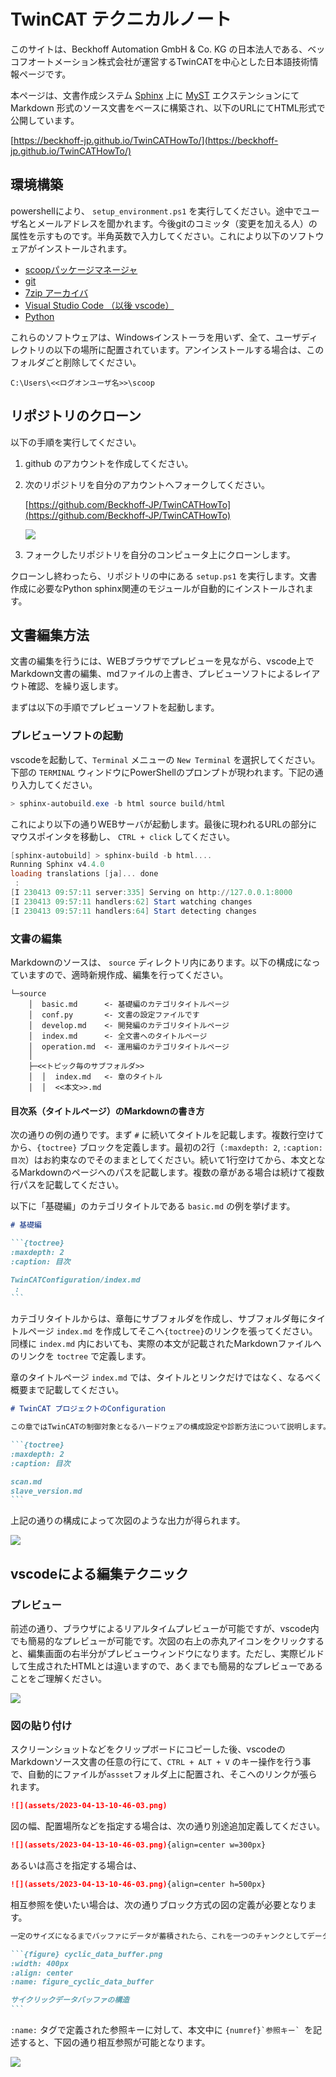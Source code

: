 # TwinCAT テクニカルノート

このサイトは、Beckhoff Automation GmbH & Co. KG の日本法人である、ベッコフオートメーション株式会社が運営するTwinCATを中心とした日本語技術情報ページです。

本ページは、文書作成システム [Sphinx](https://www.sphinx-doc.org/ja/master/) 上に [MyST](https://myst-parser.readthedocs.io/en/latest/) エクステンションにて Markdown 形式のソース文書をベースに構築され、以下のURLにてHTML形式で公開しています。

[https://beckhoff-jp.github.io/TwinCATHowTo/](https://beckhoff-jp.github.io/TwinCATHowTo/)

## 環境構築

powershellにより、 `setup_environment.ps1` を実行してください。途中でユーザ名とメールアドレスを聞かれます。今後gitのコミッタ（変更を加える人）の属性を示すものです。半角英数で入力してください。これにより以下のソフトウェアがインストールされます。

* [scoopパッケージマネージャ](https://scoop.sh/)
* [git](https://git-scm.com/)
* [7zip アーカイバ](https://sevenzip.osdn.jp/)
* [Visual Studio Code （以後 vscode）](https://code.visualstudio.com/)
* [Python](https://www.python.org/)

これらのソフトウェアは、Windowsインストーラを用いず、全て、ユーザディレクトリの以下の場所に配置されています。アンインストールする場合は、このフォルダごと削除してください。

```
C:\Users\<<ログオンユーザ名>>\scoop
```

## リポジトリのクローン

以下の手順を実行してください。

1. github のアカウントを作成してください。
2. 次のリポジトリを自分のアカウントへフォークしてください。

    [https://github.com/Beckhoff-JP/TwinCATHowTo](https://github.com/Beckhoff-JP/TwinCATHowTo)

    ![](assets/2023-04-13-11-08-47.png)

3. フォークしたリポジトリを自分のコンピュータ上にクローンします。

クローンし終わったら、リポジトリの中にある `setup.ps1` を実行します。文書作成に必要なPython sphinx関連のモジュールが自動的にインストールされます。

## 文書編集方法

文書の編集を行うには、WEBブラウザでプレビューを見ながら、vscode上でMarkdown文書の編集、mdファイルの上書き、プレビューソフトによるレイアウト確認、を繰り返します。

まずは以下の手順でプレビューソフトを起動します。

### プレビューソフトの起動

vscodeを起動して、`Terminal` メニューの `New Terminal` を選択してください。下部の `TERMINAL` ウィンドウにPowerShellのプロンプトが現われます。下記の通り入力してください。

```powershell
> sphinx-autobuild.exe -b html source build/html
```
これにより以下の通りWEBサーバが起動します。最後に現われるURLの部分にマウスポインタを移動し、 `CTRL + click` してください。

```powershell
[sphinx-autobuild] > sphinx-build -b html....
Running Sphinx v4.4.0
loading translations [ja]... done
 :
[I 230413 09:57:11 server:335] Serving on http://127.0.0.1:8000
[I 230413 09:57:11 handlers:62] Start watching changes
[I 230413 09:57:11 handlers:64] Start detecting changes
```
### 文書の編集

Markdownのソースは、 `source` ディレクトリ内にあります。以下の構成になっていますので、適時新規作成、編集を行ってください。

```
└─source
    │  basic.md      <- 基礎編のカテゴリタイトルページ
    │  conf.py       <- 文書の設定ファイルです
    │  develop.md    <- 開発編のカテゴリタイトルページ
    │  index.md      <- 全文書へのタイトルページ
    │  operation.md  <- 運用編のカテゴリタイトルページ
    │
    ├─<<トピック毎のサブフォルダ>>
    │  │  index.md   <- 章のタイトル
    │  │  <<本文>>.md
```

#### 目次系（タイトルページ）のMarkdownの書き方

次の通りの例の通りです。まず `#` に続いてタイトルを記載します。複数行空けてから、`{toctree}` ブロックを定義します。最初の2行（`:maxdepth: 2`, `:caption: 目次`）はお約束なのでそのままとしてください。続いて1行空けてから、本文となるMarkdownのページへのパスを記載します。複数の章がある場合は続けて複数行パスを記載してください。

以下に「基礎編」のカテゴリタイトルである `basic.md` の例を挙げます。

````markdown
# 基礎編

```{toctree}
:maxdepth: 2
:caption: 目次

TwinCATConfiguration/index.md
 :
```
````

カテゴリタイトルからは、章毎にサブフォルダを作成し、サブフォルダ毎にタイトルページ `index.md` を作成してそこへ`{toctree}`のリンクを張ってください。同様に `index.md` 内においても、実際の本文が記載されたMarkdownファイルへのリンクを `toctree` で定義します。

章のタイトルページ `index.md` では、タイトルとリンクだけではなく、なるべく概要まで記載してください。

````markdown
# TwinCAT プロジェクトのConfiguration

この章ではTwinCATの制御対象となるハードウェアの構成設定や診断方法について説明します。

```{toctree}
:maxdepth: 2
:caption: 目次

scan.md
slave_version.md
```
````

上記の通りの構成によって次図のような出力が得られます。

![](assets/2023-04-13-10-42-20.png)

## vscodeによる編集テクニック

### プレビュー

前述の通り、ブラウザによるリアルタイムプレビューが可能ですが、vscode内でも簡易的なプレビューが可能です。次図の右上の赤丸アイコンをクリックすると、編集画面の右半分がプレビューウィンドウになります。ただし、実際ビルドして生成されたHTMLとは違いますので、あくまでも簡易的なプレビューであることをご理解ください。

![](assets/2023-04-13-10-46-03.png)

### 図の貼り付け

スクリーンショットなどをクリップボードにコピーした後、vscodeのMarkdownソース文書の任意の行にて、`CTRL + ALT + V` のキー操作を行う事で、自動的にファイルが`assset`フォルダ上に配置され、そこへのリンクが張られます。

```markdown
![](assets/2023-04-13-10-46-03.png)
```

図の幅、配置場所などを指定する場合は、次の通り別途追加定義してください。

```markdown
![](assets/2023-04-13-10-46-03.png){align=center w=300px}
```

あるいは高さを指定する場合は、

```markdown
![](assets/2023-04-13-10-46-03.png){align=center h=500px}
```

相互参照を使いたい場合は、次の通りブロック方式の図の定義が必要となります。

````markdown
一定のサイズになるまでバッファにデータが蓄積されたら、これを一つのチャンクとしてデータベースに書込みコマンドを発行します。チャンクサイズの決定方法は最小値を設定した上で、データベースの負荷やネットワークの影響により発生した遅延時間に比例して動的に増加させています。（{numref}`figure_cyclic_data_buffer`）

```{figure} cyclic_data_buffer.png
:width: 400px
:align: center
:name: figure_cyclic_data_buffer

サイクリックデータバッファの構造
```
````
`:name:` タグで定義された参照キーに対して、本文中に ``{numref}`参照キー` ``を記述すると、下図の通り相互参照が可能となります。

![](assets/2023-04-13-10-54-26.png)
